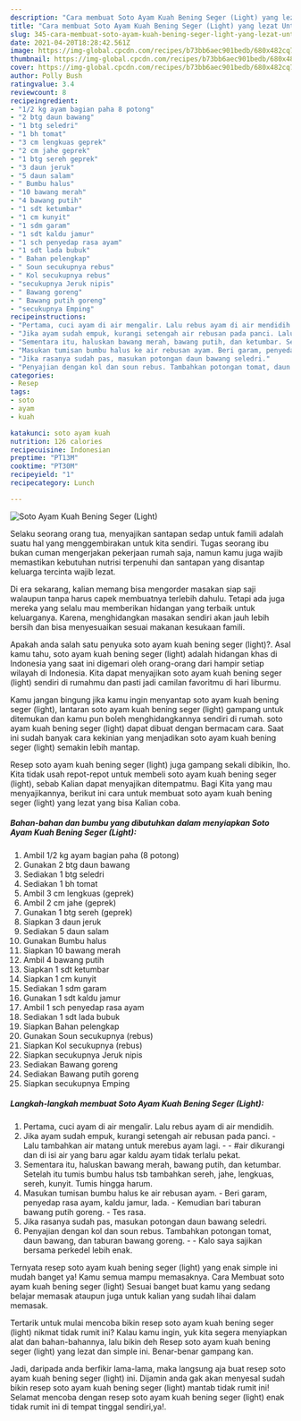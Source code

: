 ```yaml
---
description: "Cara membuat Soto Ayam Kuah Bening Seger (Light) yang lezat Untuk Jualan"
title: "Cara membuat Soto Ayam Kuah Bening Seger (Light) yang lezat Untuk Jualan"
slug: 345-cara-membuat-soto-ayam-kuah-bening-seger-light-yang-lezat-untuk-jualan
date: 2021-04-20T18:28:42.561Z
image: https://img-global.cpcdn.com/recipes/b73bb6aec901bedb/680x482cq70/soto-ayam-kuah-bening-seger-light-foto-resep-utama.jpg
thumbnail: https://img-global.cpcdn.com/recipes/b73bb6aec901bedb/680x482cq70/soto-ayam-kuah-bening-seger-light-foto-resep-utama.jpg
cover: https://img-global.cpcdn.com/recipes/b73bb6aec901bedb/680x482cq70/soto-ayam-kuah-bening-seger-light-foto-resep-utama.jpg
author: Polly Bush
ratingvalue: 3.4
reviewcount: 8
recipeingredient:
- "1/2 kg ayam bagian paha 8 potong"
- "2 btg daun bawang"
- "1 btg seledri"
- "1 bh tomat"
- "3 cm lengkuas geprek"
- "2 cm jahe geprek"
- "1 btg sereh geprek"
- "3 daun jeruk"
- "5 daun salam"
- " Bumbu halus"
- "10 bawang merah"
- "4 bawang putih"
- "1 sdt ketumbar"
- "1 cm kunyit"
- "1 sdm garam"
- "1 sdt kaldu jamur"
- "1 sch penyedap rasa ayam"
- "1 sdt lada bubuk"
- " Bahan pelengkap"
- " Soun secukupnya rebus"
- " Kol secukupnya rebus"
- "secukupnya Jeruk nipis"
- " Bawang goreng"
- " Bawang putih goreng"
- "secukupnya Emping"
recipeinstructions:
- "Pertama, cuci ayam di air mengalir. Lalu rebus ayam di air mendidih."
- "Jika ayam sudah empuk, kurangi setengah air rebusan pada panci. Lalu tambahkan air matang untuk merebus ayam lagi.  #air dikurangi dan di isi air yang baru agar kaldu ayam tidak terlalu pekat."
- "Sementara itu, haluskan bawang merah, bawang putih, dan ketumbar. Setelah itu tumis bumbu halus tsb tambahkan sereh, jahe, lengkuas, sereh, kunyit. Tumis hingga harum."
- "Masukan tumisan bumbu halus ke air rebusan ayam. Beri garam, penyedap rasa ayam, kaldu jamur, lada. Kemudian bari taburan bawang putih goreng. Tes rasa."
- "Jika rasanya sudah pas, masukan potongan daun bawang seledri."
- "Penyajian dengan kol dan soun rebus. Tambahkan potongan tomat, daun bawang, dan taburan bawang goreng.  Kalo saya sajikan bersama perkedel lebih enak."
categories:
- Resep
tags:
- soto
- ayam
- kuah

katakunci: soto ayam kuah 
nutrition: 126 calories
recipecuisine: Indonesian
preptime: "PT13M"
cooktime: "PT30M"
recipeyield: "1"
recipecategory: Lunch

---
```



![Soto Ayam Kuah Bening Seger (Light)](https://img-global.cpcdn.com/recipes/b73bb6aec901bedb/680x482cq70/soto-ayam-kuah-bening-seger-light-foto-resep-utama.jpg)

Selaku seorang orang tua, menyajikan santapan sedap untuk famili adalah suatu hal yang menggembirakan untuk kita sendiri. Tugas seorang ibu bukan cuman mengerjakan pekerjaan rumah saja, namun kamu juga wajib memastikan kebutuhan nutrisi terpenuhi dan santapan yang disantap keluarga tercinta wajib lezat.

Di era  sekarang, kalian memang bisa mengorder masakan siap saji walaupun tanpa harus capek membuatnya terlebih dahulu. Tetapi ada juga mereka yang selalu mau memberikan hidangan yang terbaik untuk keluarganya. Karena, menghidangkan masakan sendiri akan jauh lebih bersih dan bisa menyesuaikan sesuai makanan kesukaan famili. 



Apakah anda salah satu penyuka soto ayam kuah bening seger (light)?. Asal kamu tahu, soto ayam kuah bening seger (light) adalah hidangan khas di Indonesia yang saat ini digemari oleh orang-orang dari hampir setiap wilayah di Indonesia. Kita dapat menyajikan soto ayam kuah bening seger (light) sendiri di rumahmu dan pasti jadi camilan favoritmu di hari liburmu.

Kamu jangan bingung jika kamu ingin menyantap soto ayam kuah bening seger (light), lantaran soto ayam kuah bening seger (light) gampang untuk ditemukan dan kamu pun boleh menghidangkannya sendiri di rumah. soto ayam kuah bening seger (light) dapat dibuat dengan bermacam cara. Saat ini sudah banyak cara kekinian yang menjadikan soto ayam kuah bening seger (light) semakin lebih mantap.

Resep soto ayam kuah bening seger (light) juga gampang sekali dibikin, lho. Kita tidak usah repot-repot untuk membeli soto ayam kuah bening seger (light), sebab Kalian dapat menyajikan ditempatmu. Bagi Kita yang mau menyajikannya, berikut ini cara untuk membuat soto ayam kuah bening seger (light) yang lezat yang bisa Kalian coba.

<!--inarticleads1-->

##### Bahan-bahan dan bumbu yang dibutuhkan dalam menyiapkan Soto Ayam Kuah Bening Seger (Light):

1. Ambil 1/2 kg ayam bagian paha (8 potong)
1. Gunakan 2 btg daun bawang
1. Sediakan 1 btg seledri
1. Sediakan 1 bh tomat
1. Ambil 3 cm lengkuas (geprek)
1. Ambil 2 cm jahe (geprek)
1. Gunakan 1 btg sereh (geprek)
1. Siapkan 3 daun jeruk
1. Sediakan 5 daun salam
1. Gunakan  Bumbu halus
1. Siapkan 10 bawang merah
1. Ambil 4 bawang putih
1. Siapkan 1 sdt ketumbar
1. Siapkan 1 cm kunyit
1. Sediakan 1 sdm garam
1. Gunakan 1 sdt kaldu jamur
1. Ambil 1 sch penyedap rasa ayam
1. Sediakan 1 sdt lada bubuk
1. Siapkan  Bahan pelengkap
1. Gunakan  Soun secukupnya (rebus)
1. Siapkan  Kol secukupnya (rebus)
1. Siapkan secukupnya Jeruk nipis
1. Sediakan  Bawang goreng
1. Sediakan  Bawang putih goreng
1. Siapkan secukupnya Emping




<!--inarticleads2-->

##### Langkah-langkah membuat Soto Ayam Kuah Bening Seger (Light):

1. Pertama, cuci ayam di air mengalir. Lalu rebus ayam di air mendidih.
1. Jika ayam sudah empuk, kurangi setengah air rebusan pada panci. - Lalu tambahkan air matang untuk merebus ayam lagi. -  - #air dikurangi dan di isi air yang baru agar kaldu ayam tidak terlalu pekat.
1. Sementara itu, haluskan bawang merah, bawang putih, dan ketumbar. Setelah itu tumis bumbu halus tsb tambahkan sereh, jahe, lengkuas, sereh, kunyit. Tumis hingga harum.
1. Masukan tumisan bumbu halus ke air rebusan ayam. - Beri garam, penyedap rasa ayam, kaldu jamur, lada. - Kemudian bari taburan bawang putih goreng. - Tes rasa.
1. Jika rasanya sudah pas, masukan potongan daun bawang seledri.
1. Penyajian dengan kol dan soun rebus. Tambahkan potongan tomat, daun bawang, dan taburan bawang goreng. -  - Kalo saya sajikan bersama perkedel lebih enak.




Ternyata resep soto ayam kuah bening seger (light) yang enak simple ini mudah banget ya! Kamu semua mampu memasaknya. Cara Membuat soto ayam kuah bening seger (light) Sesuai banget buat kamu yang sedang belajar memasak ataupun juga untuk kalian yang sudah lihai dalam memasak.

Tertarik untuk mulai mencoba bikin resep soto ayam kuah bening seger (light) nikmat tidak rumit ini? Kalau kamu ingin, yuk kita segera menyiapkan alat dan bahan-bahannya, lalu bikin deh Resep soto ayam kuah bening seger (light) yang lezat dan simple ini. Benar-benar gampang kan. 

Jadi, daripada anda berfikir lama-lama, maka langsung aja buat resep soto ayam kuah bening seger (light) ini. Dijamin anda gak akan menyesal sudah bikin resep soto ayam kuah bening seger (light) mantab tidak rumit ini! Selamat mencoba dengan resep soto ayam kuah bening seger (light) enak tidak rumit ini di tempat tinggal sendiri,ya!.

